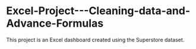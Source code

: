 # Excel-Project---Cleaning-data-and-Advance-Formulas
This project is an Excel dashboard created using the Superstore dataset. 
